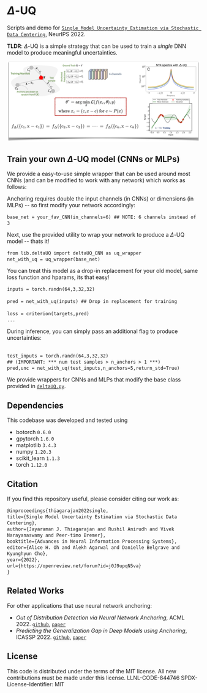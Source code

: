 # $\Delta$-UQ

Scripts and demo for [`Single Model Uncertainty Estimation via Stochastic Data Centering`](https://arxiv.org/abs/2207.07235v1), NeurIPS 2022.

**TLDR**: $\Delta$-UQ is a simple strategy that can be used to train a _single_ DNN model to produce meaningful uncertainties.

<img src="/demo/files/duq.png" alt="delta-UQ" title="delta-UQ">

## Train your own $\Delta$-UQ model (CNNs or MLPs)
We provide a easy-to-use simple wrapper that can be used around most CNNs (and can be modified to work with any network) which works as follows:

Anchoring requires double the input channels (in CNNs) or dimensions (in MLPs) -- so first modify your network accordingly:

```
base_net = your_fav_CNN(in_channels=6) ## NOTE: 6 channels instead of 3
```

Next, use the provided utility to wrap your network to produce a $\Delta$-UQ model -- thats it! 

```
from lib.deltaUQ import deltaUQ_CNN as uq_wrapper
net_with_uq = uq_wrapper(base_net)
```

You can treat this model as a drop-in replacement for your old model, same loss function and hparams, its that easy!

```
inputs = torch.randn(64,3,32,32)

pred = net_with_uq(inputs) ## Drop in replacement for training

loss = criterion(targets,pred)
...
```
During inference, you can simply pass an additional flag to produce uncertainties:

```

test_inputs = torch.randn(64,3,32,32)
## (IMPORTANT: *** num test samples > n_anchors > 1 ***)
pred,unc = net_with_uq(test_inputs,n_anchors=5,return_std=True) 
```


We provide wrappers for CNNs and MLPs that modify the base class provided in [`deltaUQ.py`](./classification/deltaUQ.py). 

## Dependencies
This codebase was developed and tested using
+ botorch `0.6.0`
+ gpytorch `1.6.0`
+ matplotlib `3.4.3`
+ numpy `1.20.3`
+ scikit_learn `1.1.3`
+ torch `1.12.0`

## Citation

If you find this repository useful, please consider citing our work as:

```
@inproceedings{thiagarajan2022single,
title={Single Model Uncertainty Estimation via Stochastic Data Centering},
author={Jayaraman J. Thiagarajan and Rushil Anirudh and Vivek Narayanaswamy and Peer-timo Bremer},
booktitle={Advances in Neural Information Processing Systems},
editor={Alice H. Oh and Alekh Agarwal and Danielle Belgrave and Kyunghyun Cho},
year={2022},
url={https://openreview.net/forum?id=j0J9upqN5va}
}
```
## Related Works
For other applications that use neural network anchoring:

* _Out of Distribution Detection via Neural Network Anchoring_, ACML 2022. [`github`](https://github.com/LLNL/AMP), [`paper`](https://arxiv.org/abs/2207.04125)
* _Predicting the Generalization Gap in Deep Models using Anchoring_, ICASSP 2022. [`github`](https://github.com/vivsivaraman/deltauq_pred_gen), [`paper`](https://ieeexplore.ieee.org/abstract/document/9747136/)
<!-- ## Robustness

## Predicting Generalization Gap in Deep Models
To run our experiments on using DeltaUQ for predicting domain generalization, follow the instructions provided in `./predicting_gen/` -->
## License
This code is distributed under the terms of the MIT license. All new contributions must be made under this license. LLNL-CODE-844746 SPDX-License-Identifier: MIT

